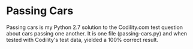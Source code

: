 # Passing Cars

Passing cars is my Python 2.7 solution to the Codility.com test question about cars passing one another. It is one file (passing-cars.py) and when tested with Codility's test data, yielded a 100% correct result.
